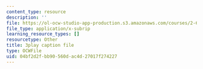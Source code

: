```yaml
---
content_type: resource
description: ''
file: https://ol-ocw-studio-app-production.s3.amazonaws.com/courses/2-627-fundamentals-of-photovoltaics-fall-2013/04bf2d2fbb90560dac4d27017f274227_BcVzc6IGwS0.vtt
file_type: application/x-subrip
learning_resource_types: []
resourcetype: Other
title: 3play caption file
type: OCWFile
uid: 04bf2d2f-bb90-560d-ac4d-27017f274227
---
```

